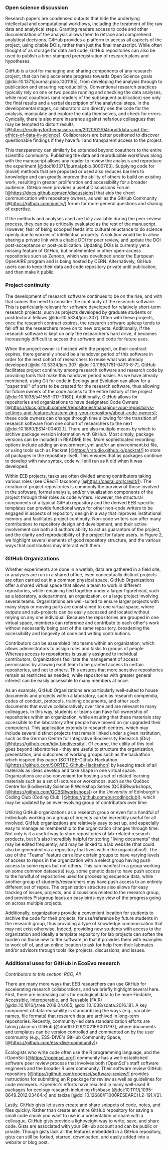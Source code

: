 <!--## GitHub in EcoEvo examples (Part 3)-->

### Open science discussion
<!--*Contributors to this section: Freddy Hillemann, Allison Binley*-->

Research papers are condensed outputs that hide the underlying intellectual and computational workflows, including the treatment of the raw data and analytical steps. 
Granting readers access to code and other documentation of the analysis allows them to retrace and comprehend analytical decisions. 
GitHub provides a platform to access all aspects of the project, using citable DOIs, rather than just the final manuscript. 
While often thought of as storage for data and code, GitHub repositories can also be used to publish a time-stamped preregistration of research plans and hypotheses. 

GitHub is a tool for managing and sharing components of any research project, that can help accelerate progress towards Open Science goals [@doi:10.1371/journal.pbio.1001195], from developing the analysis through to publication and ensuring reproducibility. 
Conventional research practices typically rely on one or two people running and checking the data analyses, while most coauthors (and readers of the subsequent publication) see only the final results and a verbal description of the analytical steps. 
In the developmental stages, collaborators can directly see the code for the analysis, manipulate and explore the data themselves, and check for errors. Cynically, there is also more insurance against nefarious colleagues that may be tempted to distort results [@https://ecologyforthemasses.com/2020/02/04/pruittdata-and-the-ethics-of-data-in-science]. 
Collaborators are better positioned to discover questionable findings if they have full and transparent access to the project. 

This transparency can similarly be extended beyond coauthors to the entire scientific community. 
Publishing the data and reproducible workflows along with the manuscript allows any reader to review the analysis and reproduce the experiment [@doi:10.1371/journal.pbio.3000763]. 
Supplying code for (novel) methods that are proposed or used also reduces barriers to knowledge and can greatly improve the ability of others to build on existing work, resulting in greater proliferation and accessibility for a broader audience. 
GitHub even provides a useful Discussions Forum [@https://docs.github.com/en/discussions] that aids the direct communication with repository owners, as well as the GitHub Community [@https://github.community/] forum for more general questions and sharing of expertise. 

If the methods and analyses used are fully available during the peer-review process, they can be as critically evaluated as the rest of the manuscript.
However, fear of being scooped feeds into cultural reluctance to do science openly due to worries of intellectual property. 
A solution would be to allow sharing a private link with a citable DOI for peer review, and update the DOI post-acceptance or post-publication. 
Updating DOIs is currently yet a missing feature of GitHub, but implemented in other open-access repositories such as Zenodo, which was developed under the European OpenAIRE program and is being hosted by CERN. 
Alternatively, GitHub users can to keep their data and code repository private until publication, and then make it public.

### Project continuity
<!--*Contributors to this section: BPME, VF*  -->

The development of research software continues to be on the rise, and with that comes the need to consider the continuity of the research software.
This is particularly relevant for software developed for relatively short-term research projects, such as projects developed by graduate students or postdoctoral fellows [@doi:10.5334/jors.307].
Often with these projects, once the research contract expires, the research software upkeep tends to fall off as the researchers move on to new projects.
Additionally, if the research software is kept on only the researcher's hard drive, it becomes increasingly difficult to access the software and code for future uses.

When the project owner is finished with the project, or their contract expires, there generally should be a handover period of this software in order for the next cohort of researchers to reuse what was already developed [@doi:10.5334/jors.307; @doi:10.1186/1751-0473-8-7].
GitHub facilitates project continuity among research software and research code by providing tools that make this handover period easier. 
As we have already mentioned, using Git for code in Ecology and Evolution can allow for a "paper trail" of sorts to be created for the research software, thus allowing for future owners of the code access to the entire history of the project [@doi:10.1038/s41559-017-0160]. 
Additionally, GitHub allows for repositories and organizations to have designated Code Owners [@https://docs.github.com/en/repositories/managing-your-repositorys-settings-and-features/customizing-your-repository/about-code-owners]; these code owners can change through time allowing for the transition of research software from one cohort of researchers to the next [@doi:10.1890/ES14-00402.1]. There are also multiple means by which to archive package version information with GitHub. Most simply, package versions can be included in README files. More sophisticated recording options include adding an enviornment.yml and/or an environment.txt file, or using tools such as Packrat [@https://rstudio.github.io/packrat/] to store all packages in the repository itself. This ensures that as packages continue to develop with new syntax, code will still run as it did when it was developed.

Within EEB projects, tasks are often divided among contributors taking various roles (see CRediT taxonomy [@https://casrai.org/credit/]). 
The creation of project repositories is commonly the purview of those involved in the software, formal analysis, and/or visualization components of the project through their roles as code writers. 
However, the structural components of a typical GitHub repository and the derived EEB-specific templates can provide functional ways for other non-code writers to be engaged in aspects of repository design in a way that improves institutional memory and facilitates project continuity. 
Non-code writers can offer many contributions to repository design and development, and their active involvement can both aid authors ability to act as guarantors of the project, and the clarity and reproducibility of the project for future users.
In Figure 2, we highlight several elements of good repository structure, and the various ways that contributors may interact with them. 


### GitHub Organizations

<!--*Contributors to this section: Katherine Hébert, Cole Brookson*-->

Whether experiments are done in a wetlab, data are gathered in a field site, or analyses are run in a shared office, even conceptually distinct projects are often carried out in a common physical space. 
GitHub Organizations offer a shared virtual space that allows a team to work in different repositories, while remaining tied together under a larger figurehead, such as a laboratory, a department, an organization, or a large project involving several teams. 
Organizations are well-suited to ensure larger projects with many steps or moving parts are constrained to one virtual space, where outputs and sub-projects can be easily accessed and located without relying on any one individual. 
Because the repositories are grouped in one virtual space, members can reference and contribute to each other's work without necessarily being part of the same repository, broadening the accessibility and longevity of code and writing contributions. 

Contributors can be assembled into teams within an organization, which allows administrators to assign roles and tasks to groups of people. 
Whereas access to repositories is usually assigned to individual contributors, Organizations facilitate the management of access permissions by allowing each team to be granted access to certain repositories, and not to others. 
This ensures that more sensitive repositories remain as restricted as needed, while repositories with greater general interest can be easily accessible to many members at once.

As an example, GitHub Organizations are particularly well-suited to house documents and projects within a laboratory, such as research compendia, codes of conduct, protocols, training documents, and other such documents that evolve collaboratively over time and are relevant to many colleagues. 
In this way, students or teams can have full ownership of repositories within an organization, while ensuring that these materials stay accessible to the laboratory after people have moved on (or upgraded their computers). 
This application extends to research centres, which may include several distinct projects that remain linked under a given institution, such as the German Centre for Integrative Biodiversity Research (iDiv)[@https://github.com/idiv-biodiversity].
Of course, the utility of this tool goes beyond laboratories - they are useful to structure the organization, presentation, and outcomes of working groups such as the hackathon which inspired this paper (SORTEE-Github-Hackathon [@https://github.com/SORTEE-Github-Hackathon] by keeping track of all materials as ideas develop and take shape in one virtual space.
Organizations are also convenient for hosting a set of related learning materials such as a set of lectures or workshops, such as the Québec Centre for Biodiversity Science R Workshop Series (QCBSRworkshops, [@https://github.com/QCBSRworkshops]) or the University of Edinburgh's Coding Club (Coding Club, [@https://github.com/ourcodingclub]), which may be updated by an ever-evolving group of contributors over time.

Utilizing GitHub organizations as a research group or even for a handful of individuals working on a group of projects can be incredibly useful for all involved. 
GitHub organizations are relatively easy to set up, and especially easy to manage as membership to the organization changes through time. 
Not only is it a useful way to store repositories of lab-related research products, but it's also incredibly helpful for storing "living documents" that may be edited frequently, and may be linked to a lab website (that could also be generated via a repository that lives within the organization!). 
The use of the "Teams" feature can allow certain groups to have varying levels of access to repos in the organization with a select group having push access to some repos but not others. 
This can manifest in a group working on some common dataset(s) (e.g. some genetic data) to have push access to the handful of repositories used for processing sequence data, while another group of students/researchers may have push access to an entirely different set of repos. 
The organization structure also allows for easy tracking of issues, projects, and discussions related to the research group, and provides PIs/group leads an easy birds-eye view of the progress going on across multiple projects.

Additionally, organizations provide a convenient location for students to archive the code for their projects, for use/reference by future students in the research group, thus providing a type of knowledge communication that may not exist otherwise. 
Indeed, providing new students with access to the organization and ideally a template repository for lab projects can soften the burden on those new to the software, in that it provides them with examples to work off of, and an online location to ask for help from their labmates and/or advisors through tools like projects, discussions, and issues.

### Additional uses for GitHub in EcoEvo research 
*Contributors to this section: RCO, Ali*  

There are many more ways that EEB researchers can use GitHub for accelerating research collaborations, and we briefly highlight several here.
First, there are increasing calls for ecological data to be more Findable, Accessible, Interoperable, and Reusable (FAIR) [@doi:10.1016/j.tree.2019.04.005; @doi:10.1038/sdata.2016.18].
A key component of data reusability is standardizing the ways (e.g., variable names, file formats) that research data are archived in long-term repositories.
Recently, community-led data standardization efforts are taking place on GitHub [@doi:10.1029/2021EA001797], where documents and templates can be version controlled and commented on by the user community (e.g., ESS-DIVE's GitHub Community Space, [@https://github.com/ess-dive-community]).  

Ecologists who write code often use the R programming language, and the rOpenSci [@https://ropensci.org/] community has a well-established software peer review process that involves both rOpenSci's staff software engineers and the broader R user community.
Their software review GitHub repository [@https://github.com/ropensci/software-review/] provides instructions for submitting an R package for review as well as guidelines for code reviewers.
rOpenSci's efforts have resulted in many well-used R packages for ecology research including rfishbase [@doi:10.1111/j.1095-8649.2012.03464.x] and taxize [@doi:10.12688/F1000RESEARCH.2-191.V2].  

Lastly, GitHub gists let users create and share snippets of code, notes, and files quickly.
Rather than create an entire GitHub repository for saving a small code chunk you want to use in a presentation or share with a colleague, GitHub gists provide a lightweight way to write, save, and share code.
Gists are associated with your GitHub account and can be public or private.
Though gists lack all the features embedded in a GitHub repository, gists can still be forked, starred, downloaded, and easily added into a website or blog post.   
